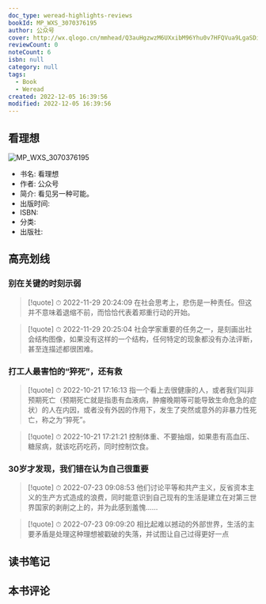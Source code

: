 ```yaml
---
doc_type: weread-highlights-reviews
bookId: MP_WXS_3070376195
author: 公众号
cover: http://wx.qlogo.cn/mmhead/Q3auHgzwzM6UXxibM96Yhu0v7HFQVua9LgaSDibibehf6Ox2PI7qVt0DQ/0
reviewCount: 0
noteCount: 6
isbn: null
category: null
tags:
  - Book
  - Weread
created: 2022-12-05 16:39:56
modified: 2022-12-05 16:39:56
---
```


## 看理想

![MP_WXS_3070376195](http://wx.qlogo.cn/mmhead/Q3auHgzwzM6UXxibM96Yhu0v7HFQVua9LgaSDibibehf6Ox2PI7qVt0DQ/0)
- 书名: 看理想
- 作者: 公众号
- 简介: 看见另一种可能。
- 出版时间: 
- ISBN: 
- 分类: 
- 出版社: 

## 高亮划线

### 别在关键的时刻示弱


> [!quote] ⏱ 2022-11-29 20:24:09
> 在社会思考上，悲伤是一种责任。但这并不意味着退缩不前，而恰恰代表着郑重行动的开始。
 


> [!quote] ⏱ 2022-11-29 20:25:04
> 社会学家重要的任务之一，是刻画出社会结构图像，如果没有这样的一个结构，任何特定的现象都没有办法评断，甚至连描述都很困难。
 


### 打工人最害怕的“猝死”，还有救


> [!quote] ⏱ 2022-10-21 17:16:13
> 指一个看上去很健康的人，或者我们叫非预期死亡（预期死亡就是指患有血液病，肿瘤晚期等可能导致生命危急的症状）的人在内因，或者没有外因的作用下，发生了突然或意外的非暴力性死亡，称之为“猝死”。
 


> [!quote] ⏱ 2022-10-21 17:21:21
> 控制体重、不要抽烟，如果患有高血压、糖尿病，就该吃药吃药，同时控制饮食。
 


### 30岁才发现，我们错在认为自己很重要


> [!quote] ⏱ 2022-07-23 09:08:53
> 他们讨论平等和共产主义，反省资本主义的生产方式造成的浪费，同时能意识到自己现有的生活是建立在对第三世界国家的剥削之上的，并为此感到羞愧……
 


> [!quote] ⏱ 2022-07-23 09:09:20
> 相比起难以撼动的外部世界，生活的主要矛盾是处理这种理想被戳破的失落，并试图让自己过得更好一点
 



## 读书笔记


## 本书评论

